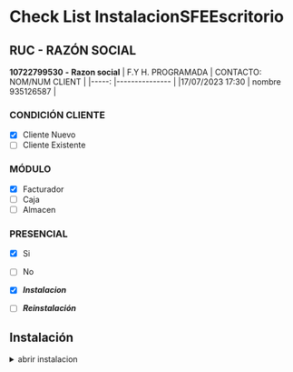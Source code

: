 # Check List InstalacionSFEEscritorio
## RUC - RAZÓN SOCIAL 
**10722799530** **-** **Razon social**
| F.Y H. PROGRAMADA | CONTACTO: NOM/NUM CLIENT |
|-----:             |---------------           |
|17/07/2023  17:30  |       nombre 935126587   |

### CONDICIÓN CLIENTE
- [x] Cliente Nuevo
- [ ] Cliente Existente
### MÓDULO
- [x] Facturador
- [ ] Caja
- [ ] Almacen
### PRESENCIAL
- [x] Si
- [ ] No

- [x] ***Instalacion***
- [ ] ***Reinstalación***

## Instalación
<details>
   <summary open>abrir instalacion</summary>

***H. Inicio:*** 1545454 | ***F. Inicio:*** 14552
1. Deep freeze, Hora, Región y fecha en el formato correcto
   - [x] Revisar si está Congelado(Deep Freeze)
   - [ ] Formato Región: Perú, Formato Fecha y Formato Símbolo decimal
 </details>

